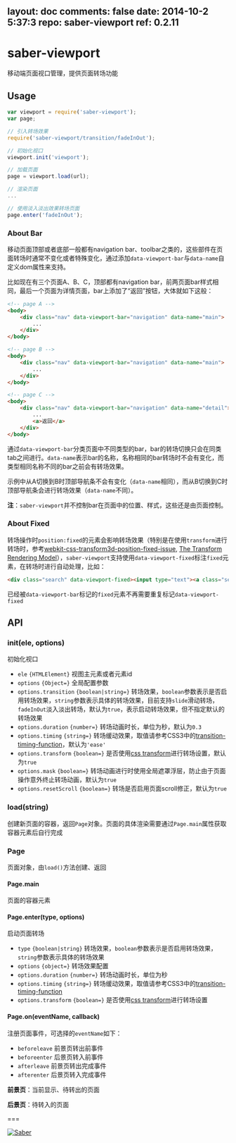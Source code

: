 layout: doc
comments: false
date: 2014-10-2 5:37:3
repo: saber-viewport
ref: 0.2.11
---

# saber-viewport

移动端页面视口管理，提供页面转场功能

## Usage

```javascript
var viewport = require('saber-viewport');
var page;

// 引入转场效果
require('saber-viewport/transition/fadeInOut');

// 初始化视口
viewport.init('viewport');

// 加载页面
page = viewport.load(url);

// 渲染页面
...

// 使用淡入淡出效果转场页面
page.enter('fadeInOut');
```

### About Bar

移动页面顶部或者底部一般都有navigation bar、toolbar之类的，这些部件在页面转场时通常不变化或者特殊变化，通过添加`data-viewport-bar`与`data-name`自定义dom属性来支持。

比如现在有三个页面A、B、C，顶部都有navigation bar，前两页面bar样式相同，最后一个页面为详情页面，bar上添加了“返回”按钮，大体就如下这般：

```html
<!-- page A -->
<body>
    <div class="nav" data-viewport-bar="navigation" data-name="main">
        ...
    </div>
</body>

<!-- page B -->
<body>
    <div class="nav" data-viewport-bar="navigation" data-name="main">
        ...
    </div>
</body>

<!-- page C -->
<body>
    <div class="nav" data-viewport-bar="navigation" data-name="detail">
        ...
        <a>返回</a>
    </div>
</body>
```

通过`data-viewport-bar`分类页面中不同类型的bar，bar的转场切换只会在同类tab之间进行。`data-name`表示bar的名称，名称相同的bar转场时不会有变化，而类型相同名称不同的bar之前会有转场效果。

示例中从A切换到B时顶部导航条不会有变化（`data-name`相同），而从B切换到C时顶部导航条会进行转场效果（`data-name`不同）。

__注__：`saber-viewport`并不控制bar在页面中的位置、样式，这些还是由页面控制。

### About Fixed

转场操作时`position:fixed`的元素会影响转场效果（特别是在使用`transform`进行转场时，参考[webkit-css-transform3d-position-fixed-issue](http://stackoverflow.com/questions/15194313/webkit-css-transform3d-position-fixed-issue), [The Transform Rendering Model](http://www.w3.org/TR/css3-transforms/#transform-rendering)），`saber-viewport`支持使用`data-viewport-fixed`标注`fixed`元素，在转场时进行自动处理，比如：

```html
<div class="search" data-viewport-fixed><input type="text"><a class="search-btn">Search</a></div>
```

已经被`data-viewport-bar`标记的`fixed`元素不再需要重复标记`data-viewport-fixed`


## API

### init(ele, options)

初始化视口

* `ele` `{HTMLElement}` 视图主元素或者元素id
* `options` `{Object=}` 全局配置参数
* `options.transition` `{boolean|string=}` 转场效果，`boolean`参数表示是否启用转场效果，`string`参数表示具体的转场效果，目前支持`slide`滑动转场，`fadeInOut`淡入淡出转场，默认为`true`，表示启动转场效果，但不指定默认的转场效果
* `options.duration` `{number=}` 转场动画时长，单位为秒，默认为`0.3`
* `options.timing` `{string=}` 转场缓动效果，取值请参考CSS3中的[transition-timing-function](http://www.w3.org/TR/css3-transitions/#transition-timing-function-property)，默认为`'ease'`
* `options.transform` `{boolean=}` 是否使用[css transform](http://www.w3.org/TR/css-transforms/)进行转场设置，默认为`true`
* `options.mask` `{boolean=}` 转场动画进行时使用全局遮罩浮层，防止由于页面操作意外终止转场动画，默认为`true`
* `options.resetScroll` `{boolean=}` 转场是否启用页面scroll修正，默认为`true`

### load(string)

创建新页面的容器，返回`Page`对象。页面的具体渲染需要通过`Page.main`属性获取容器元素后自行完成

### Page

页面对象，由`load()`方法创建、返回

#### Page.main

页面的容器元素

#### Page.enter(type, options)

启动页面转场

* `type` `{boolean|string}` 转场效果，`boolean`参数表示是否启用转场效果，`string`参数表示具体的转场效果
* `options` `{object=}` 转场效果配置
* `options.duration` `{number=}` 转场动画时长，单位为秒
* `options.timing` `{string=}` 转场缓动效果，取值请参考CSS3中的[transition-timing-function](http://www.w3.org/TR/css3-transitions/#transition-timing-function-property)
* `options.transform` `{boolean=}` 是否使用[css transform](http://www.w3.org/TR/css-transforms/)进行转场设置

#### Page.on(eventName, callback)

注册页面事件，可选择的`eventName`如下：

* `beforeleave` 前景页转出前事件
* `beforeenter` 后景页转入前事件
* `afterleave` 前景页转出完成事件
* `afterenter` 后景页转入完成事件

__前景页__：当前显示、待转出的页面

__后景页__：待转入的页面

===

[![Saber](https://f.cloud.github.com/assets/157338/1485433/aeb5c72a-4714-11e3-87ae-7ef8ae66e605.png)](http://ecomfe.github.io/saber/)
